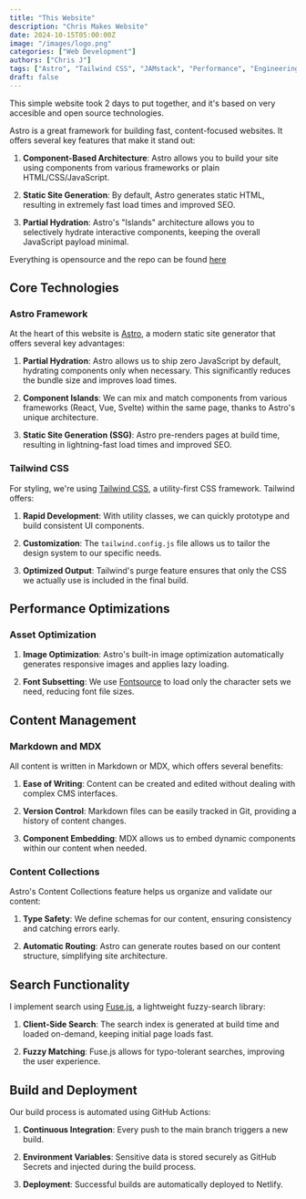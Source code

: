 ```yaml
---
title: "This Website"
description: "Chris Makes Website"
date: 2024-10-15T05:00:00Z
image: "/images/logo.png"
categories: ["Web Development"]
authors: ["Chris J"]
tags: ["Astro", "Tailwind CSS", "JAMstack", "Performance", "Engineering"]
draft: false
---
```


This simple website took 2 days to put together, and it's based on very accesible and open source technologies.

Astro is a great framework for building fast, content-focused websites. It offers several key features that make it stand out:

1. **Component-Based Architecture**: Astro allows you to build your site using components from various frameworks or plain HTML/CSS/JavaScript.

2. **Static Site Generation**: By default, Astro generates static HTML, resulting in extremely fast load times and improved SEO.

3. **Partial Hydration**: Astro's "Islands" architecture allows you to selectively hydrate interactive components, keeping the overall JavaScript payload minimal.

Everything is opensource and the repo can be found [here](https://github.com/PiXeL16/chrismakes)

## Core Technologies

### Astro Framework

At the heart of this website is [Astro](https://astro.build/), a modern static site generator that offers several key advantages:

1. **Partial Hydration**: Astro allows us to ship zero JavaScript by default, hydrating components only when necessary. This significantly reduces the bundle size and improves load times.

2. **Component Islands**: We can mix and match components from various frameworks (React, Vue, Svelte) within the same page, thanks to Astro's unique architecture.

3. **Static Site Generation (SSG)**: Astro pre-renders pages at build time, resulting in lightning-fast load times and improved SEO.

### Tailwind CSS

For styling, we're using [Tailwind CSS](https://tailwindcss.com/), a utility-first CSS framework. Tailwind offers:

1. **Rapid Development**: With utility classes, we can quickly prototype and build consistent UI components.

2. **Customization**: The `tailwind.config.js` file allows us to tailor the design system to our specific needs.

3. **Optimized Output**: Tailwind's purge feature ensures that only the CSS we actually use is included in the final build.

## Performance Optimizations

### Asset Optimization

1. **Image Optimization**: Astro's built-in image optimization automatically generates responsive images and applies lazy loading.

2. **Font Subsetting**: We use [Fontsource](https://fontsource.org/) to load only the character sets we need, reducing font file sizes.

## Content Management

### Markdown and MDX

All content is written in Markdown or MDX, which offers several benefits:

1. **Ease of Writing**: Content can be created and edited without dealing with complex CMS interfaces.

2. **Version Control**: Markdown files can be easily tracked in Git, providing a history of content changes.

3. **Component Embedding**: MDX allows us to embed dynamic components within our content when needed.

### Content Collections

Astro's Content Collections feature helps us organize and validate our content:

1. **Type Safety**: We define schemas for our content, ensuring consistency and catching errors early.

2. **Automatic Routing**: Astro can generate routes based on our content structure, simplifying site architecture.

## Search Functionality

I implement search using [Fuse.js](https://fusejs.io/), a lightweight fuzzy-search library:

1. **Client-Side Search**: The search index is generated at build time and loaded on-demand, keeping initial page loads fast.

2. **Fuzzy Matching**: Fuse.js allows for typo-tolerant searches, improving the user experience.

## Build and Deployment

Our build process is automated using GitHub Actions:

1. **Continuous Integration**: Every push to the main branch triggers a new build.

2. **Environment Variables**: Sensitive data is stored securely as GitHub Secrets and injected during the build process.

3. **Deployment**: Successful builds are automatically deployed to Netlify.

